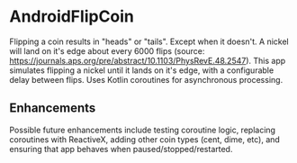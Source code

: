# AndroidFlipCoin
Flipping a coin results in "heads" or "tails". Except when it doesn't. A nickel will land on it's edge about every 6000 flips (source:  https://journals.aps.org/pre/abstract/10.1103/PhysRevE.48.2547). This app simulates flipping a nickel until it lands on it's edge, with a configurable delay between flips. Uses Kotlin coroutines for asynchronous processing.

## Enhancements
Possible future enhancements include testing coroutine logic, replacing coroutines with ReactiveX, adding other coin types (cent, dime, etc), and ensuring that app behaves when paused/stopped/restarted.